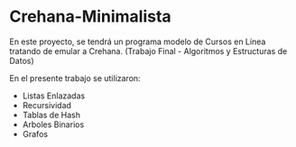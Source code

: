 # Crehana-Minimalista
En este proyecto, se tendrá un programa modelo de Cursos en Línea tratando de emular a Crehana. (Trabajo Final - Algoritmos y Estructuras de Datos)

En el presente trabajo se utilizaron: 
- Listas Enlazadas
- Recursividad
- Tablas de Hash
- Arboles Binarios
- Grafos
